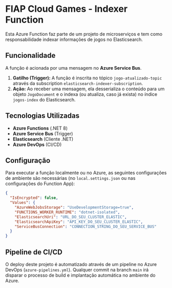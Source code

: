 # FIAP Cloud Games - Indexer Function

Esta Azure Function faz parte de um projeto de microserviços e tem como responsabilidade indexar informações de jogos no Elasticsearch.

## Funcionalidade

A função é acionada por uma mensagem no **Azure Service Bus**.

1.  **Gatilho (Trigger):** A função é inscrita no tópico `jogo-atualizado-topic` através da subscription `elasticsearch-indexer-subscription`.
2.  **Ação:** Ao receber uma mensagem, ela desserializa o conteúdo para um objeto `JogoDocument` e o indexa (ou atualiza, caso já exista) no índice `jogos-index` do Elasticsearch.

## Tecnologias Utilizadas

* **Azure Functions** (.NET 8)
* **Azure Service Bus** (Trigger)
* **Elasticsearch** (Cliente .NET)
* **Azure DevOps** (CI/CD)

## Configuração

Para executar a função localmente ou no Azure, as seguintes configurações de ambiente são necessárias (no `local.settings.json` ou nas configurações do Function App):

```json
{
  "IsEncrypted": false,
  "Values": {
    "AzureWebJobsStorage": "UseDevelopmentStorage=true",
    "FUNCTIONS_WORKER_RUNTIME": "dotnet-isolated",
    "ElasticsearchUri": "URL_DO_SEU_CLUSTER_ELASTIC",
    "ElasticsearchApiKey": "API_KEY_DO_SEU_CLUSTER_ELASTIC",
    "ServiceBusConnection": "CONNECTION_STRING_DO_SEU_SERVICE_BUS"
  }
}
```

## Pipeline de CI/CD

O deploy deste projeto é automatizado através de um pipeline no Azure DevOps (`azure-pipelines.yml`). Qualquer commit na branch `main` irá disparar o processo de build e implantação automática no ambiente do Azure.